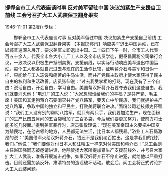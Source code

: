### 邯郸全市工人代表座谈时事  反对美军留驻中国  决议加紧生产支援自卫前线  工会号召扩大工人武装保卫翻身果实

1946-11-01
第2版()
专栏：

　　邯郸全市工人代表座谈时事
    反对美军留驻中国
    决议加紧生产支援自卫前线
    工会号召扩大工人武装保卫翻身果实
    【本报邯郸讯】响应美军退出中国运动，已在邯郸普遍深入展开，要求美军立即退出中国。二十四日下午一时，全市工人代表一百五十余人，代表全市各大小工厂工人以及全市店员学徒，假泰昌面粉公司举行会议，一致决议以积极生产抵制美货，支援前线，以实际行动响应美军退出中国运动。每个工人都各就自己过去与现在的生活作比较，证明蒋介石与美军和日伪一样，只能给与工人冻馁和痛苦的牛马生活，而共产党民主政府才使大家获得了民主自由的权利和生活改善。店员张伸说：“过去我受掌柜的打骂，现在我有了三个自由：说话自由，开会自由，学习自由。美国帮汉奸蒋介石要夺去我们这些自由，我们就要消灭他！”电灯厂的工人说：“大家想想谁给我们的幸福？是共产党、毛主席！美国和其走狗蒋介石要消灭共产党八路军，要灭亡中华民族，我们就拥护共产党八路军，争取中国的独立和平民主，打败美蒋联合进攻。”面粉公司老技师史怀智说：“我们工人没有别的帮助八路军，就只有两只手，我们要加油生产，现在面粉厂的生产比四五月间的五百袋增加了三百多袋，今后我们要更加努力，使前方将士能多吃几袋面。”提到美军暴行时，店员张敬理说：“现在美军帝国主义要把中国变为殖民地，在他占领的地方，人民都无法生活，比日本人都残暴。”浴业工人石磊激昂的说：“美国借军火给汉奸蒋介石，钱还不是我们老百姓出，这是拿我们的钱打我们。”他说：“我们要像对付日本人和汪精卫一样来对付美国和蒋介石！”总工会副主任赵国强同志被邀请讲话，他除赞扬大家所提加紧生产支援前线外，并号召大家扩大工人武装，准备开展游击战争，如果汉奸蒋介石不停止进犯，就给他以严重打击。目前还需加紧反奸，肃清特务的造谣破坏活动。散会后，闻工会将正式讨论扩大工人武装问题。
